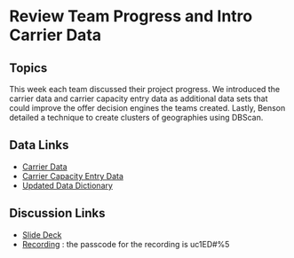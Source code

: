 # Review Team Progress and Intro Carrier Data

## Topics

This week each team discussed their project progress. We introduced the carrier data and carrier capacity entry data 
as additional data sets that could improve the offer decision engines the teams created. Lastly, Benson detailed a 
technique to create clusters of geographies using DBScan.

## Data Links
* [Carrier Data](https://drive.google.com/file/d/1zuNImQoQIVj06oeNNXN2Ucg4ANjruOHJ)
* [Carrier Capacity Entry Data](https://drive.google.com/file/d/1Ow-4w7lRVAmRgIjK0nas-39TBTZk5IoT)
* [Updated Data Dictionary](https://docs.google.com/spreadsheets/d/1o7jKwc8DPlOu5PPtO9F0IioAnHef8Y7EohQD9_1Qwd4)

## Discussion Links
* [Slide Deck](https://docs.google.com/presentation/d/1T98kdIfIwNG4IPR1Qz7RZ0ZxQlY4sfAC2TxrExlDG1U)
* [Recording](https://flockfreight.zoom.us/rec/share/9DwNuk7XfhgiDTVKfXFfHYRbwjFcc7mmMcMTqFwmYJoZE1xRxV_eaqOhlSqcSdPB.R1NgNQi8ir3d-_2Y)
: the passcode for the recording is uc1ED#%5